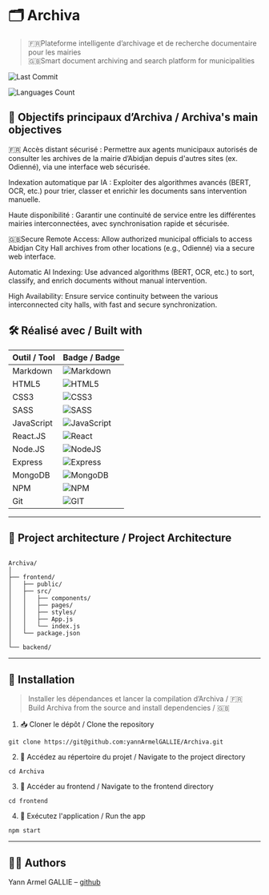 
# 🗂️ Archiva

>🇫🇷Plateforme intelligente d’archivage et de recherche documentaire pour les mairies     
>🇬🇧Smart document archiving and search platform for municipalities  

![Last Commit](https://img.shields.io/github/last-commit/yannArmelGALLIE/Archiva) 

![Languages Count](https://img.shields.io/github/languages/count/yannArmelGALLIE/Archiva)



## 🎯 Objectifs principaux d’Archiva / Archiva's main objectives

🇫🇷 
Accès distant sécurisé : Permettre aux agents municipaux autorisés de consulter les archives de la mairie d’Abidjan depuis d'autres sites (ex. Odienné), via une interface web sécurisée.

Indexation automatique par IA : Exploiter des algorithmes avancés (BERT, OCR, etc.) pour trier, classer et enrichir les documents sans intervention manuelle.

Haute disponibilité : Garantir une continuité de service entre les différentes mairies interconnectées, avec synchronisation rapide et sécurisée.

🇬🇧Secure Remote Access: Allow authorized municipal officials to access Abidjan City Hall archives from other locations (e.g., Odienné) via a secure web interface.

Automatic AI Indexing: Use advanced algorithms (BERT, OCR, etc.) to sort, classify, and enrich documents without manual intervention.

High Availability: Ensure service continuity between the various interconnected city halls, with fast and secure synchronization.


## 🛠️ Réalisé avec / Built with

| Outil / Tool        | Badge     / Badge                                  |
|--------------|---------------------------------------------|
| Markdown     | ![Markdown](https://img.shields.io/badge/markdown-000000.svg?style=for-the-badge&logo=markdown&logoColor=white) |
| HTML5      |  ![HTML5](https://img.shields.io/badge/html5-%23E34F26.svg?style=for-the-badge&logo=html5&logoColor=white)
| CSS3      | ![CSS3](https://img.shields.io/badge/css3-264DE4.svg?style=for-the-badge&logo=css&logoColor=white)
| SASS     | ![SASS](https://img.shields.io/badge/sass-CC6699.svg?style=for-the-badge&logo=sass&logoColor=white)
| JavaScript       | ![JavaScript](https://img.shields.io/badge/javascript-F7DF1E.svg?style=for-the-badge&logo=javascript&logoColor=black)
| React.JS       | ![React](https://img.shields.io/badge/react.js-61DAFB.svg?style=for-the-badge&logo=react&logoColor=black) |
| Node.JS      |  ![NodeJS](https://img.shields.io/badge/node.js-6DA55F?style=for-the-badge&logo=node.js&logoColor=white) |
| Express      |  ![Express](https://img.shields.io/badge/express-000000?style=for-the-badge&logo=express&logoColor=white) |
| MongoDB      |   ![MongoDB](https://img.shields.io/badge/MongoDB-%234ea94b.svg?style=for-the-badge&logo=mongodb&logoColor=white) |
| NPM     |   ![NPM](https://img.shields.io/badge/NPM-%23000000.svg?style=for-the-badge&logo=npm&logoColor=white) |
| Git    |   ![GIT](https://img.shields.io/badge/git-F05032.svg?style=for-the-badge&logo=git&logoColor=white) |

---

## 🧩 Project architecture / Project Architecture
```

Archiva/
│
├── frontend/
│   ├── public/
│   ├── src/
│   │   ├── components/      
│   │   ├── pages/           
│   │   ├── styles/
│   │   ├── App.js                    
│   │   └── index.js
│   └── package.json
│           
└── backend/                
```
---

## 🚀 Installation

>Installer les dépendances et lancer la compilation d’Archiva /  🇫🇷   
> Build Archiva from the source and install dependencies / 🇬🇧



1. 📥 Cloner le dépôt / Clone the repository
```
git clone https://git@github.com:yannArmelGALLIE/Archiva.git
```
2. 📂 Accédez au répertoire du projet / Navigate to the project directory
```
cd Archiva
```
3. 📂 Accéder au frontend / Navigate to the frontend directory
```
cd frontend
```
4. 🏁 Exécutez l'application / Run the app
```
npm start
```
---

## 👨‍💻 Authors
Yann Armel GALLIE – [github](https://github.com/yannArmelGALLIE/)








